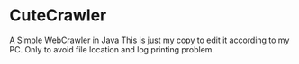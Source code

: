# CuteCrawler
A Simple WebCrawler in Java
This is just my copy to edit it according to my PC. Only to avoid file location and log printing problem. 
